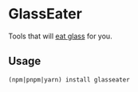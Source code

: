 # GlassEater

Tools that will [eat glass](https://www.theblockcrypto.com/post/123515/solana-labs-ceo-part-of-our-culture-is-to-eat-glass) for you.

## Usage

`(npm|pnpm|yarn) install glasseater`
